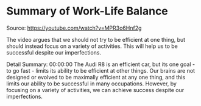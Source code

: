 # Summary of Work-Life Balance

Source: https://youtube.com/watch?v=MPR3o6Hnf2g

The video argues that we should not try to be efficient at one thing, but should instead focus on a variety of activities. This will help us to be successful despite our imperfections.

Detail Summary: 
00:00:00
The Audi R8 is an efficient car, but its one goal - to go fast - limits its ability to be efficient at other things. Our brains are not designed or evolved to be maximally efficient at any one thing, and this limits our ability to be successful in many occupations. However, by focusing on a variety of activities, we can achieve success despite our imperfections.

